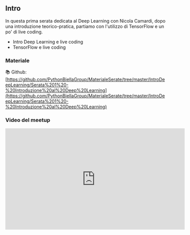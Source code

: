 ## Intro

In questa prima serata dedicata al Deep Learning con Nicola Camardi, dopo una introduzione teorico-pratica, partiamo con l'utilizzo di TensorFlow e un po' di live coding.

* Intro Deep Learning e live coding
* TensorFlow e live coding

### Materiale

📚 Github:
[https://github.com/PythonBiellaGroup/MaterialeSerate/tree/master/IntroDeepLearning/Serata%201%20-%20Introduzione%20al%20Deep%20Learning](https://github.com/PythonBiellaGroup/MaterialeSerate/tree/master/IntroDeepLearning/Serata%201%20-%20Introduzione%20al%20Deep%20Learning)


### Video del meetup

<iframe width="560" height="315" src="https://www.youtube.com/embed/zR4A8IhHgnE?si=CWuH104EZ2LWm6DN" title="YouTube video player" frameborder="0" allow="accelerometer; autoplay; clipboard-write; encrypted-media; gyroscope; picture-in-picture; web-share" allowfullscreen></iframe>